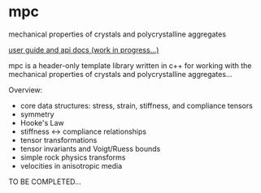 # mpc
mechanical properties of crystals and polycrystalline aggregates

[user guide and api docs (work in progress...)](https://threecubed.github.io/mpc/)

mpc is a header-only template library written in c++ for working with the
mechanical properties of crystals and polycrystalline aggregates...

Overview:
* core data structures: stress, strain, stiffness, and compliance tensors
* symmetry
* Hooke's Law
* stiffness <-> compliance relationships
* tensor transformations
* tensor invariants and Voigt/Ruess bounds
* simple rock physics transforms
* velocities in anisotropic media

TO BE COMPLETED...  
